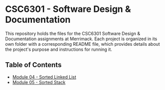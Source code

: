 # CSC6301 - Software Design & Documentation
This repository holds the files for the CSC6301 Software Design & Documentation assignments at Merrimack. Each project is organized in its own folder with a corresponding README file, which provides details about the project's purpose and instructions for running it.

## Table of Contents
- [Module 04 - Sorted Linked List]()
- [Module 05 - Sorted Stack]()
